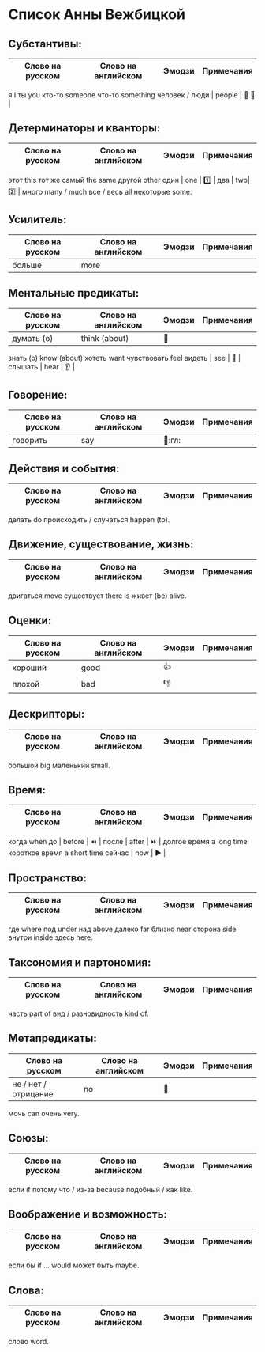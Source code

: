 # Список Анны Вежбицкой

## Субстантивы: 
Слово на русском | Слово на английском | Эмодзи | Примечания
-----------------|---------------------|--------|-----------
я I
ты you
кто-то someone
что-то something
человек / люди | people | :bust_in_silhouette: :busts_in_silhouette: |

## Детерминаторы и кванторы: 
Слово на русском | Слово на английском | Эмодзи | Примечания
-----------------|---------------------|--------|-----------
этот this
тот же самый the same
другой other
один | one | :one: |
два | two| :two: |
много many / much
все / весь all
некоторые some.

## Усилитель: 
Слово на русском | Слово на английском | Эмодзи | Примечания
-----------------|---------------------|--------|-----------
больше | more | | |

## Ментальные предикаты: 
Слово на русском | Слово на английском | Эмодзи | Примечания
-----------------|---------------------|--------|-----------
думать (о) | think (about) | :thought_balloon: |
знать (о) know (about)
хотеть want
чувствовать feel
видеть | see | :eyes: |
слышать | hear | :ear: |

## Говорение: 
Слово на русском | Слово на английском | Эмодзи | Примечания
-----------------|---------------------|--------|-----------
говорить | say | :speech_balloon::гл: |

## Действия и события: 
Слово на русском | Слово на английском | Эмодзи | Примечания
-----------------|---------------------|--------|-----------
делать do
происходить / случаться happen (to).

## Движение, существование, жизнь: 
Слово на русском | Слово на английском | Эмодзи | Примечания
-----------------|---------------------|--------|-----------
двигаться move
существует there is
живет (be) alive.

## Оценки: 
Слово на русском | Слово на английском | Эмодзи | Примечания
-----------------|---------------------|--------|-----------
хороший | good | :+1: |
плохой | bad | :-1: |

## Дескрипторы: 
Слово на русском | Слово на английском | Эмодзи | Примечания
-----------------|---------------------|--------|-----------
большой big
маленький small.

## Время: 
Слово на русском | Слово на английском | Эмодзи | Примечания
-----------------|---------------------|--------|-----------
когда when
до | before | :rewind: |
после | after | :fast_forward: |
долгое время a long time
короткое время a short time
сейчас | now | :arrow_forward: |

## Пространство: 
Слово на русском | Слово на английском | Эмодзи | Примечания
-----------------|---------------------|--------|-----------
где where
под under
над above
далеко far
близко near
сторона side
внутри inside
здесь here.

## Таксономия и партономия: 
Слово на русском | Слово на английском | Эмодзи | Примечания
-----------------|---------------------|--------|-----------
часть part of
вид / разновидность kind of.

## Метапредикаты: 
Слово на русском | Слово на английском | Эмодзи | Примечания
-----------------|---------------------|--------|-----------
не / нет / отрицание | no | :no_entry_sign: |
мочь саn
очень very.

## Союзы: 
Слово на русском | Слово на английском | Эмодзи | Примечания
-----------------|---------------------|--------|-----------
если if
потому что / из-за because
подобный / как like.

## Воображение и возможность: 
Слово на русском | Слово на английском | Эмодзи | Примечания
-----------------|---------------------|--------|-----------
если бы if … would
может быть maybe.
## Слова: 
Слово на русском | Слово на английском | Эмодзи | Примечания
-----------------|---------------------|--------|-----------
слово word.